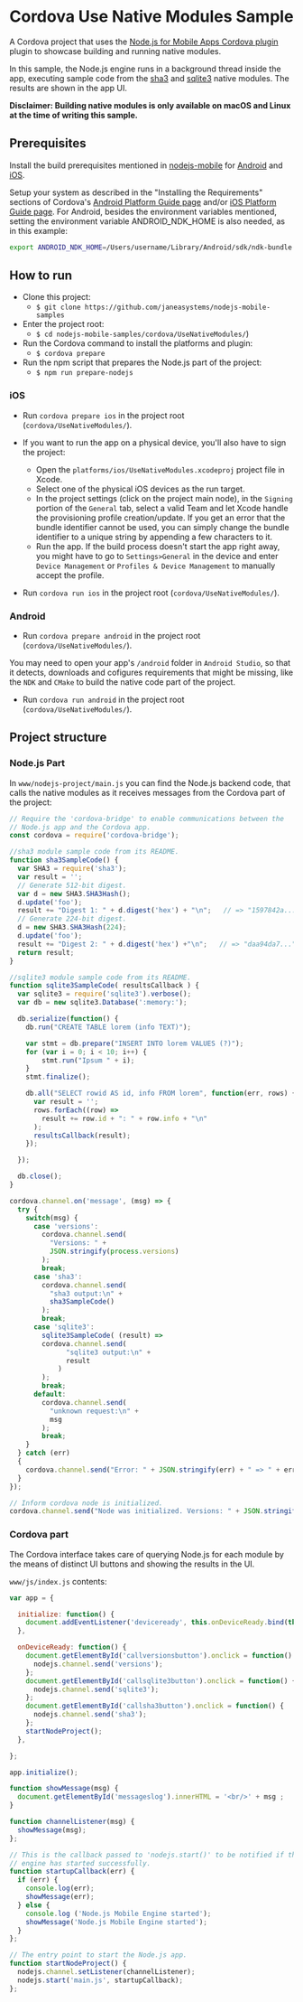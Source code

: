 # Cordova Use Native Modules Sample

A Cordova project that uses the [Node.js for Mobile Apps Cordova plugin]( https://github.com/janeasystems/nodejs-mobile-cordova) plugin to showcase building and running native modules.

In this sample, the Node.js engine runs in a background thread inside the app, executing sample code from the [sha3](https://www.npmjs.com/package/sha3) and [sqlite3](https://www.npmjs.com/package/sqlite3) native modules. The results are shown in the app UI.

**Disclaimer: Building native modules is only available on macOS and Linux at the time of writing this sample.**

## Prerequisites

Install the build prerequisites mentioned in [nodejs-mobile](https://github.com/janeasystems/nodejs-mobile) for [Android](https://github.com/janeasystems/nodejs-mobile#prerequisites-to-build-the-android-library-on-linux-ubuntudebian) and [iOS](https://github.com/janeasystems/nodejs-mobile#prerequisites-to-build-the-ios-framework-library-on-macos).

Setup your system as described in the "Installing the Requirements" sections of Cordova's [Android Platform Guide page](https://cordova.apache.org/docs/en/7.x/guide/platforms/android/index.html#installing-the-requirements) and/or [iOS Platform Guide page](https://cordova.apache.org/docs/en/7.x/guide/platforms/ios/index.html#installing-the-requirements).
For Android, besides the environment variables mentioned, setting the environment variable ANDROID_NDK_HOME is also needed, as in this example:
```sh
export ANDROID_NDK_HOME=/Users/username/Library/Android/sdk/ndk-bundle
```

## How to run
  - Clone this project:
    - `$ git clone https://github.com/janeasystems/nodejs-mobile-samples`
  - Enter the project root:
    - `$ cd nodejs-mobile-samples/cordova/UseNativeModules/`)
  - Run the Cordova command to install the platforms and plugin:
    - `$ cordova prepare`
  - Run the npm script that prepares the Node.js part of the project:
    - `$ npm run prepare-nodejs`

### iOS

- Run `cordova prepare ios` in the project root (`cordova/UseNativeModules/`).

- If you want to run the app on a physical device, you'll also have to sign the project:

  - Open the `platforms/ios/UseNativeModules.xcodeproj` project file in Xcode.
  - Select one of the physical iOS devices as the run target.
  - In the project settings (click on the project main node), in the `Signing` portion of the `General` tab, select a valid Team and let Xcode handle the provisioning profile creation/update. If you get an error that the bundle identifier cannot be used, you can simply change the bundle identifier to a unique string by appending a few characters to it.
  - Run the app. If the build process doesn't start the app right away, you might have to go to `Settings>General` in the device and enter `Device Management` or `Profiles & Device Management` to manually accept the profile.

- Run `cordova run ios` in the project root (`cordova/UseNativeModules/`).

### Android

- Run `cordova prepare android` in the project root (`cordova/UseNativeModules/`).

You may need to open your app's `/android` folder in `Android Studio`, so that it detects, downloads and cofigures requirements that might be missing, like the `NDK` and `CMake` to build the native code part of the project.

- Run `cordova run android` in the project root (`cordova/UseNativeModules/`).

## Project structure

### Node.js Part

In `www/nodejs-project/main.js` you can find the Node.js backend code, that calls the native modules as it receives messages from the Cordova part of the project:

```js
// Require the 'cordova-bridge' to enable communications between the
// Node.js app and the Cordova app.
const cordova = require('cordova-bridge');

//sha3 module sample code from its README.
function sha3SampleCode() {
  var SHA3 = require('sha3');
  var result = '';
  // Generate 512-bit digest.
  var d = new SHA3.SHA3Hash();
  d.update('foo');
  result += "Digest 1: " + d.digest('hex') + "\n";   // => "1597842a..."
  // Generate 224-bit digest.
  d = new SHA3.SHA3Hash(224);
  d.update('foo');
  result += "Digest 2: " + d.digest('hex') +"\n";   // => "daa94da7..."
  return result;
}

//sqlite3 module sample code from its README.
function sqlite3SampleCode( resultsCallback ) {
  var sqlite3 = require('sqlite3').verbose();
  var db = new sqlite3.Database(':memory:');

  db.serialize(function() {
    db.run("CREATE TABLE lorem (info TEXT)");

    var stmt = db.prepare("INSERT INTO lorem VALUES (?)");
    for (var i = 0; i < 10; i++) {
        stmt.run("Ipsum " + i);
    }
    stmt.finalize();

    db.all("SELECT rowid AS id, info FROM lorem", function(err, rows) {
      var result = '';
      rows.forEach((row) =>
        result += row.id + ": " + row.info + "\n"
      );
      resultsCallback(result);
    });

  });

  db.close();
}

cordova.channel.on('message', (msg) => {
  try {
    switch(msg) {
      case 'versions':
        cordova.channel.send(
          "Versions: " +
          JSON.stringify(process.versions)
        );
        break;
      case 'sha3':
        cordova.channel.send(
          "sha3 output:\n" +
          sha3SampleCode()
        );
        break;
      case 'sqlite3':
        sqlite3SampleCode( (result) =>
        cordova.channel.send(
              "sqlite3 output:\n" +
              result
            )
        );
        break;
      default:
        cordova.channel.send(
          "unknown request:\n" +
          msg
        );
        break;
    }
  } catch (err)
  {
    cordova.channel.send("Error: " + JSON.stringify(err) + " => " + err.stack );
  }
});

// Inform cordova node is initialized.
cordova.channel.send("Node was initialized. Versions: " + JSON.stringify(process.versions));
```

### Cordova part

The Cordova interface takes care of querying Node.js for each module by the means of distinct UI buttons and showing the results in the UI.

`www/js/index.js` contents:
```js
var app = {

  initialize: function() {
    document.addEventListener('deviceready', this.onDeviceReady.bind(this), false);
  },

  onDeviceReady: function() {
    document.getElementById('callversionsbutton').onclick = function() {
      nodejs.channel.send('versions');
    };
    document.getElementById('callsqlite3button').onclick = function() {
      nodejs.channel.send('sqlite3');
    };
    document.getElementById('callsha3button').onclick = function() {
      nodejs.channel.send('sha3');
    };
    startNodeProject();
  },

};

app.initialize();

function showMessage(msg) {
  document.getElementById('messageslog').innerHTML = '<br/>' + msg ;
}

function channelListener(msg) {
  showMessage(msg);
};

// This is the callback passed to 'nodejs.start()' to be notified if the Node.js
// engine has started successfully.
function startupCallback(err) {
  if (err) {
    console.log(err);
    showMessage(err);
  } else {
    console.log ('Node.js Mobile Engine started');
    showMessage('Node.js Mobile Engine started');
  }
};

// The entry point to start the Node.js app.
function startNodeProject() {
  nodejs.channel.setListener(channelListener);
  nodejs.start('main.js', startupCallback);
};
```